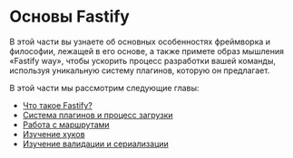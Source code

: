 # Основы Fastify

В этой части вы узнаете об основных особенностях фреймворка и философии, лежащей в его основе, а также примете образ мышления «Fastify way», чтобы ускорить процесс разработки вашей команды, используя уникальную систему плагинов, которую он предлагает.

В этой части мы рассмотрим следующие главы:

-   [Что такое Fastify?](what-is-fastify.md)
-   [Система плагинов и процесс загрузки](plugin-system.md)
-   [Работа с маршрутами](routes.md)
-   [Изучение хуков](hooks.md)
-   [Изучение валидации и сериализации](validation-serialization.md)
